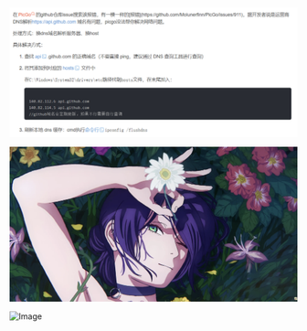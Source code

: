 ![host修改](https://github.com/LanliOlddog/Pictures-Hosting/blob/main/1/123.png?raw=true)

![蕾塞](https://github.com/LanliOlddog/Pictures-Hosting/blob/main/1/879A881378CC353724FC83B26E9A2C29.png?raw=true)

![Image](https://github.com/user-attachments/assets/0571df23-a6b8-40fd-aab4-015bfc40e577)